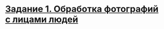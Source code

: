 # [Задание 1. Обработка фотографий с лицами людей](https://docs.itiscl.ru/vvot/2023-2024/tasks/task01/task01.html)
